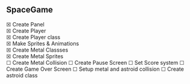 ## SpaceGame

☒ Create Panel\
☒ Create Player\
☒ Create Player class\
☒ Make Sprites & Animations\
☒ Create Metal Classses\
☒ Create Metal Sprites\
☐ Create Metal Collision
☐ Create Pause Screen
☐ Set Score system
☐ Create Game Over Screen
☐ Setup metal and astroid collision
☐ Create astroid class